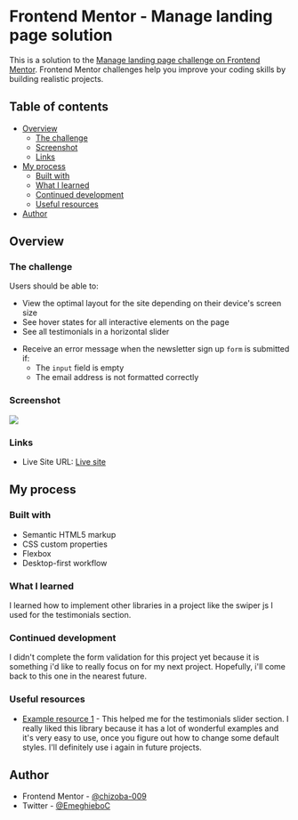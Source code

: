 # Frontend Mentor - Manage landing page solution

This is a solution to the [Manage landing page challenge on Frontend Mentor](https://www.frontendmentor.io/challenges/manage-landing-page-SLXqC6P5). Frontend Mentor challenges help you improve your coding skills by building realistic projects.

## Table of contents

- [Overview](#overview)
  - [The challenge](#the-challenge)
  - [Screenshot](#screenshot)
  - [Links](#links)
- [My process](#my-process)
  - [Built with](#built-with)
  - [What I learned](#what-i-learned)
  - [Continued development](#continued-development)
  - [Useful resources](#useful-resources)
- [Author](#author)

## Overview

### The challenge

Users should be able to:

- View the optimal layout for the site depending on their device's screen size
- See hover states for all interactive elements on the page
- See all testimonials in a horizontal slider
<!-- did not implement these yet -->
- Receive an error message when the newsletter sign up `form` is submitted if:
  - The `input` field is empty
  - The email address is not formatted correctly

### Screenshot

![](images/Frontend%20Mentor%20_%20Manage%20landing%20page.png)

### Links

- Live Site URL: [Live site](https://manage-landing-page-by-me.netlify.app/)

## My process

### Built with

- Semantic HTML5 markup
- CSS custom properties
- Flexbox
- Desktop-first workflow

### What I learned

I learned how to implement other libraries in a project like the swiper js I used for the testimonials section.

### Continued development

I didn't complete the form validation for this project yet because it is something i'd like to really focus on for my next project. Hopefully, i'll come back to this one in the nearest future.

### Useful resources

- [Example resource 1](https://swiperjs.com) - This helped me for the testimonials slider section. I really liked this library because it has a lot of wonderful examples and it's very easy to use, once you figure out how to change some default styles. I'll definitely use i again in future projects.

## Author

- Frontend Mentor - [@chizoba-009](https://www.frontendmentor.io/profile/chizoba-009)
- Twitter - [@EmeghieboC](https://www.twitter.com/EmeghieboC)
